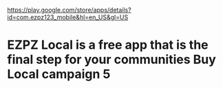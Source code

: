 https://play.google.com/store/apps/details?id=com.ezpz123_mobile&hl=en_US&gl=US

# EZPZ Local is a free app that is the final step for your communities Buy Local campaign 5
